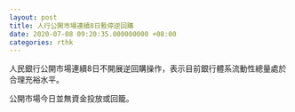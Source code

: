 ```yaml
---
layout: post
title: 人行公開市場連續8日暫停逆回購
date: 2020-07-08 09:20:35.000000000 +08:00
categories: rthk
---
```


人民銀行公開市場連續8日不開展逆回購操作，表示目前銀行體系流動性總量處於合理充裕水平。

公開市場今日並無資金投放或回籠。
